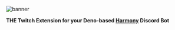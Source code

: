 ![banner](https://user-images.githubusercontent.com/60703435/156765619-d764e19c-fd92-4117-8403-0dacd96cd638.png)

**THE Twitch Extension for your Deno-based [Harmony](https://deno.land/x/harmony) Discord Bot**  

